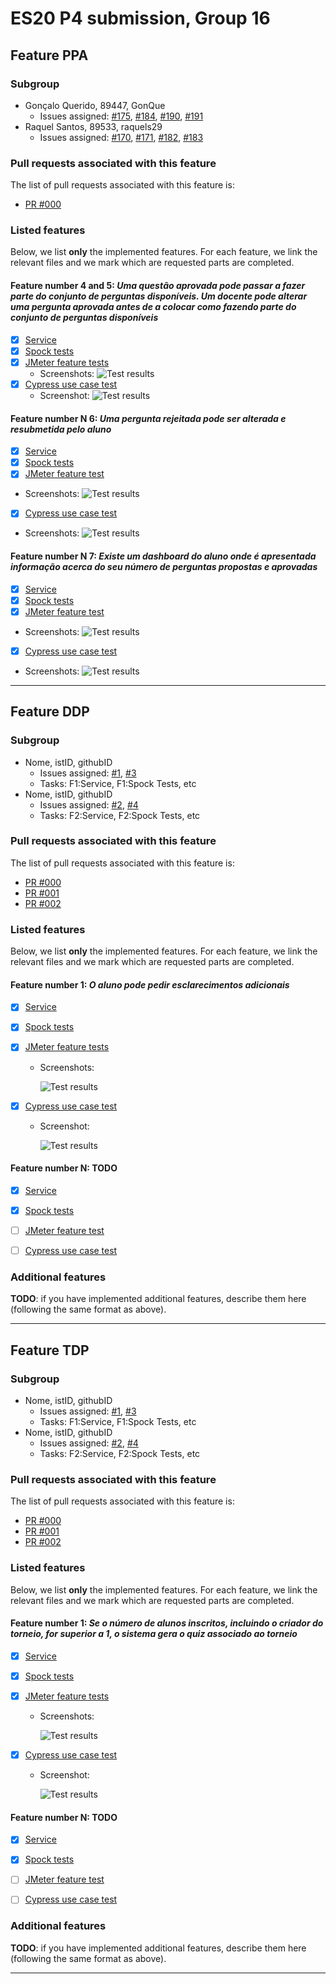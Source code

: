 # ES20 P4 submission, Group 16

## Feature PPA

### Subgroup

 - Gonçalo Querido, 89447, GonQue
   + Issues assigned: [#175](https://github.com/tecnico-softeng/es20al_16-project/issues/175), [#184](https://github.com/tecnico-softeng/es20al_16-project/issues/184), [#190](https://github.com/tecnico-softeng/es20al_16-project/issues/190), [#191](https://github.com/tecnico-softeng/es20al_16-project/issues/191)
 - Raquel Santos, 89533, raquels29
   + Issues assigned: [#170](https://github.com/tecnico-softeng/es20al_16-project/issues/170), [#171](https://github.com/tecnico-softeng/es20al_16-project/issues/171), [#182](https://github.com/tecnico-softeng/es20al_16-project/issues/182), [#183](https://github.com/tecnico-softeng/es20al_16-project/issues/183)

### Pull requests associated with this feature

The list of pull requests associated with this feature is:

 - [PR #000](https://github.com)


### Listed features

Below, we list **only** the implemented features. For each feature, we link the relevant files and we mark which are requested parts are completed.

#### Feature number 4 and 5: _Uma questão aprovada pode passar a fazer parte do conjunto de perguntas disponíveis. Um docente pode alterar uma pergunta aprovada antes de a colocar como fazendo parte do conjunto de perguntas disponíveis_
 - [x] [Service](https://github.com/tecnico-softeng/es20al_16-project/blob/P4/backend/src/main/java/pt/ulisboa/tecnico/socialsoftware/tutor/question/ProposedQuestionService.java#L156)
 - [x] [Spock tests](https://github.com/tecnico-softeng/es20al_16-project/blob/P4/backend/src/test/groovy/pt/ulisboa/tecnico/socialsoftware/tutor/question/service/TurnAvailableProposedQuestionTest.groovy)
 - [x] [JMeter feature tests](https://github.com/tecnico-softeng/es20al_16-project/blob/P4/backend/jmeter/question/WSTurnAvailableTest.jmx)
   + Screenshots:
     ![Test results](http://web.tecnico.ulisboa.pt/~ist189447/ES/turnAvailable-HTTPRequest.png)
 - [x] [Cypress use case test](https://github.com/tecnico-softeng/es20al_16-project/blob/P4/frontend/tests/frontend/tests/e2e/specs/proposedQuestions/proposedQuestionsTests.js#L26)
   + Screenshot: 
     ![Test results](http://web.tecnico.ulisboa.pt/~ist189447/ES/turnAvailable-Cypress.png)

#### Feature number N 6: _Uma pergunta rejeitada pode ser alterada e resubmetida pelo aluno_
 - [x] [Service](https://github.com/tecnico-softeng/es20al_16-project/blob/P4/backend/src/main/java/pt/ulisboa/tecnico/socialsoftware/tutor/question/ProposedQuestionService.java#L172)
 - [x] [Spock tests](https://github.com/tecnico-softeng/es20al_16-project/blob/P4/backend/src/test/groovy/pt/ulisboa/tecnico/socialsoftware/tutor/question/service/StudentUpdateProposedQuestionTest.groovy)
 - [x] [JMeter feature test](https://github.com/tecnico-softeng/es20al_16-project/blob/P4/backend/jmeter/question/WSUpdateProposedQuestionTest.jmx)
 + Screenshots:
     ![Test results](http://web.tecnico.ulisboa.pt/~ist189447/ES/updatePQ-HTTPRequest.png)
 - [x] [Cypress use case test](https://github.com/tecnico-softeng/es20al_16-project/blob/P4/frontend/tests/frontend/tests/e2e/specs/proposedQuestions/proposedQuestionsTests.js#L36)
 + Screenshots: 
     ![Test results](http://web.tecnico.ulisboa.pt/~ist189447/ES/updatePQ-Cypress.png)

#### Feature number N 7: _Existe um dashboard do aluno onde é apresentada informação acerca do seu número de perguntas propostas e aprovadas_

 - [x] [Service](https://github.com)
 - [x] [Spock tests](https://github.com)
 - [x] [JMeter feature test](https://github.com)
 + Screenshots:
     ![Test results]()
 - [x] [Cypress use case test](https://github.com)
 + Screenshots:
     ![Test results]()
     

---

## Feature DDP

### Subgroup

 - Nome, istID, githubID
   + Issues assigned: [#1](https://github.com), [#3](https://github.com)
   + Tasks: F1:Service, F1:Spock Tests, etc
 - Nome, istID, githubID
   + Issues assigned: [#2](https://github.com), [#4](https://github.com)
   + Tasks: F2:Service, F2:Spock Tests, etc
 
### Pull requests associated with this feature

The list of pull requests associated with this feature is:

 - [PR #000](https://github.com)
 - [PR #001](https://github.com)
 - [PR #002](https://github.com)


### Listed features

Below, we list **only** the implemented features. For each feature, we link the relevant files and we mark which are requested parts are completed.

#### Feature number 1: _O aluno pode pedir esclarecimentos adicionais_

 - [x] [Service](https://github.com)
 - [x] [Spock tests](https://github.com)
 - [x] [JMeter feature tests](https://github.com)
   + Screenshots:
      
     ![Test results](https://raw.githubusercontent.com/tecnico-softeng/templates/master/sprints/p2-images/jmeter_create_1.png)
     
 - [x] [Cypress use case test](https://github.com)
   + Screenshot: 
   
     ![Test results](https://raw.githubusercontent.com/tecnico-softeng/templates/master/sprints/p3-images/cypress_results.png)

#### Feature number N: **TODO**

 - [x] [Service](https://github.com)
 - [x] [Spock tests](https://github.com)
 - [ ] [JMeter feature test](https://github.com)
 - [ ] [Cypress use case test](https://github.com)


### Additional features

**TODO**: if you have implemented additional features, describe them here (following the same format as above).


---

## Feature TDP

### Subgroup

 - Nome, istID, githubID
   + Issues assigned: [#1](https://github.com), [#3](https://github.com)
   + Tasks: F1:Service, F1:Spock Tests, etc
 - Nome, istID, githubID
   + Issues assigned: [#2](https://github.com), [#4](https://github.com)
   + Tasks: F2:Service, F2:Spock Tests, etc
 
### Pull requests associated with this feature

The list of pull requests associated with this feature is:

 - [PR #000](https://github.com)
 - [PR #001](https://github.com)
 - [PR #002](https://github.com)


### Listed features

Below, we list **only** the implemented features. For each feature, we link the relevant files and we mark which are requested parts are completed.

#### Feature number 1: _Se o número de alunos inscritos, incluindo o criador do torneio, for superior a 1, o sistema gera o quiz associado ao torneio_

 - [x] [Service](https://github.com)
 - [x] [Spock tests](https://github.com)
 - [x] [JMeter feature tests](https://github.com)
   + Screenshots:
      
     ![Test results](https://raw.githubusercontent.com/tecnico-softeng/templates/master/sprints/p2-images/jmeter_create_1.png)
     
 - [x] [Cypress use case test](https://github.com)
   + Screenshot: 
   
     ![Test results](https://raw.githubusercontent.com/tecnico-softeng/templates/master/sprints/p3-images/cypress_results.png)

#### Feature number N: **TODO**

 - [x] [Service](https://github.com)
 - [x] [Spock tests](https://github.com)
 - [ ] [JMeter feature test](https://github.com)
 - [ ] [Cypress use case test](https://github.com)


### Additional features

**TODO**: if you have implemented additional features, describe them here (following the same format as above).


---
